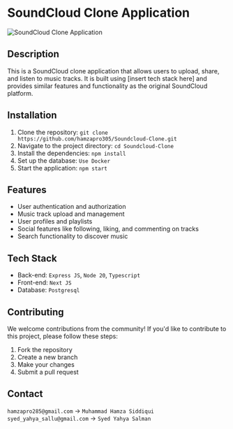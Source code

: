 # SoundCloud Clone Application

![SoundCloud Clone Application](https://userstyles.org/style_screenshots/134382_after.png?r=1703664072)

## Description
This is a SoundCloud clone application that allows users to upload, share, and listen to music tracks. It is built using [insert tech stack here] and provides similar features and functionality as the original SoundCloud platform.

## Installation
1. Clone the repository: `git clone https://github.com/hamzapro305/Soundcloud-Clone.git`
2. Navigate to the project directory: `cd Soundcloud-Clone`
3. Install the dependencies: `npm install`
4. Set up the database: `Use Docker`
5. Start the application: `npm start`

## Features
- User authentication and authorization
- Music track upload and management
- User profiles and playlists
- Social features like following, liking, and commenting on tracks
- Search functionality to discover music

## Tech Stack
- Back-end: `Express JS`, `Node 20`, `Typescript`
- Front-end: `Next JS`
- Database: `Postgresql`

<!-- ## Usage -->
<!-- [Provide instructions on how to use your application and any additional setup steps if required.] -->

## Contributing
We welcome contributions from the community! If you'd like to contribute to this project, please follow these steps:
1. Fork the repository
2. Create a new branch
3. Make your changes
4. Submit a pull request

<!-- ## License -->
<!-- [Specify the license under which your application is released.] -->

<!-- ## Credits -->

## Contact
`hamzapro285@gmail.com` -> `Muhammad Hamza Siddiqui` <br />
`syed_yahya_sallu@gmail.com` -> `Syed Yahya Salman`
